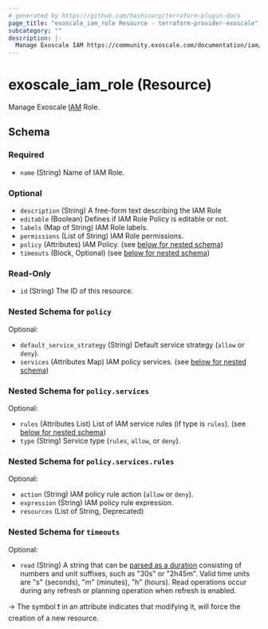 ```yaml
---
# generated by https://github.com/hashicorp/terraform-plugin-docs
page_title: "exoscale_iam_role Resource - terraform-provider-exoscale"
subcategory: ""
description: |-
  Manage Exoscale IAM https://community.exoscale.com/documentation/iam/ Role.
---
```


# exoscale_iam_role (Resource)

Manage Exoscale [IAM](https://community.exoscale.com/documentation/iam/) Role.



<!-- schema generated by tfplugindocs -->
## Schema

### Required

- `name` (String) Name of IAM Role.

### Optional

- `description` (String) A free-form text describing the IAM Role
- `editable` (Boolean) Defines if IAM Role Policy is editable or not.
- `labels` (Map of String) IAM Role labels.
- `permissions` (List of String) IAM Role permissions.
- `policy` (Attributes) IAM Policy. (see [below for nested schema](#nestedatt--policy))
- `timeouts` (Block, Optional) (see [below for nested schema](#nestedblock--timeouts))

### Read-Only

- `id` (String) The ID of this resource.

<a id="nestedatt--policy"></a>
### Nested Schema for `policy`

Optional:

- `default_service_strategy` (String) Default service strategy (`allow` or `deny`).
- `services` (Attributes Map) IAM policy services. (see [below for nested schema](#nestedatt--policy--services))

<a id="nestedatt--policy--services"></a>
### Nested Schema for `policy.services`

Optional:

- `rules` (Attributes List) List of IAM service rules (if type is `rules`). (see [below for nested schema](#nestedatt--policy--services--rules))
- `type` (String) Service type (`rules`, `allow`, or `deny`).

<a id="nestedatt--policy--services--rules"></a>
### Nested Schema for `policy.services.rules`

Optional:

- `action` (String) IAM policy rule action (`allow` or `deny`).
- `expression` (String) IAM policy rule expression.
- `resources` (List of String, Deprecated)




<a id="nestedblock--timeouts"></a>
### Nested Schema for `timeouts`

Optional:

- `read` (String) A string that can be [parsed as a duration](https://pkg.go.dev/time#ParseDuration) consisting of numbers and unit suffixes, such as "30s" or "2h45m". Valid time units are "s" (seconds), "m" (minutes), "h" (hours). Read operations occur during any refresh or planning operation when refresh is enabled.

-> The symbol ❗ in an attribute indicates that modifying it, will force the creation of a new resource.


